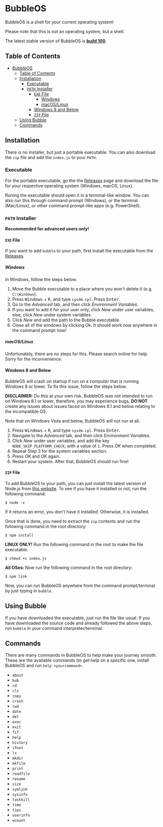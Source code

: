 # BubbleOS

BubbleOS is a shell for your current operating system!

Please note that this is not an operating system, but a shell.

The latest stable version of BubbleOS is **[build 100](https://github.com/Bubble-OS/bubbleos/releases/tag/v1.0.0)**.

## Table of Contents

- [BubbleOS](#bubbleos)
  - [Table of Contents](#table-of-contents)
  - [Installation](#installation)
    - [Executable](#executable)
    - [`PATH` Installer](#path-installer)
      - [`EXE` File](#exe-file)
        - [Windows](#windows)
        - [macOS/Linux](#macoslinux)
      - [Windows 8 and Below](#windows-8-and-below)
      - [`ZIP` File](#zip-file)
  - [Using Bubble](#using-bubble)
  - [Commands](#commands)

## Installation

There is no installer, but just a portable executable. You can also download the `zip` file and add the `index.js` to your `PATH`.

### Executable

For the portable executable, go the the [Releases](https://github.com/Bubble-OS/bubbleos/releases) page and download the file for your respective operating system (Windows, macOS, Linux).

Runing the executable should open it in a terminal-like window. You can also run this through command prompt (Windows), or the terminal (Mac/Linux), or other command prompt-like apps (e.g. PowerShell).

### `PATH` Installer

**Recommended for advanced users only!**

#### `EXE` File

If you want to add `bubble` to your path, first install the executable from the [Releases](https://github.com/Bubble-OS/bubbleos/releases).

##### Windows

In Windows, follow the steps below.

1.  Move the Bubble executable to a place where you won't delete it (e.g. `C:\Windows`).
2.  Press <kbd>Windows</kbd> + <kbd>R</kbd>, and type `sysdm.cpl`. Press <kbd>Enter</kbd>.
3.  Go to the _Advanced_ tab, and then click _Environment Variables_.
4.  If you want to add it for your user only, click _New_ under user variables, else, click _New_ under system variables.
5.  Click _New_ and add the path to the Bubble executable.
6.  Close all of the windows by clicking _Ok_. It should work now anywhere in the command prompt now!

##### macOS/Linux

Unfortunately, there are no steps for this. Please search online for help. Sorry for the inconvenience.

#### Windows 8 and Below

BubbleOS will crash on startup if run on a computer that is running Windows 8 or lower. To fix this issue, follow the steps below.

**DISCLAIMER:** Do this at your own risk. BubbleOS was not intended to run on Windows 8.1 or lower, therefore, you may experience bugs. **DO NOT** create any issues about issues faced on Windows 8.1 and below relating to the incompatible OS.

Note that on Windows Vista and below, BubbleOS will not run at all.

1.  Press <kbd>Windows</kbd> + <kbd>R</kbd>, and type `sysdm.cpl`. Press <kbd>Enter</kbd>.
2.  Navigate to the _Advanced_ tab, and then click _Environment Variables_.
3.  Click _New_ under user variables, and add the key `NODE_SKIP_PLATFORM_CHECK`, with a value of `1`. Press _OK_ when completed.
4.  Repeat Step 3 for the system variables section.
5.  Press _OK_ and _OK_ again.
6.  Restart your system. After that, BubbleOS should run fine!

#### `ZIP` File

To add BubbleOS to your path, you can just install the latest version of Node.js from [this website](https://nodejs.org/en/). To see if you have it installed or not, run the following command:

```
$ node -v
```

If it returns an error, you don't have it installed. Otherwise, it is installed.

Once that is done, you need to extract the `zip` contents and run the following command in the root directory:

```
$ npm install
```

**LINUX ONLY!** Run the following command in the root to make the file executable.

```
$ chmod +x index.js
```

**All OSes:** Now run the following command in the root directory:

```
$ npm link
```

Now, you can run BubbleOS anywhere from the command prompt/terminal by just typing in `bubble`.

## Using Bubble

If you have downloaded the executable, just run the file like usual. If you have downloaded the source code and already followed the above steps, run `bubble` in your command interpreter/terminal.

## Commands

There are many commands in BubbleOS to help make your journey smooth. These are the available commands (to get help on a specific one, install BubbleOS and run `help <yourcommand>`.

- `about`
- `bub`
- `cd`
- `cls`
- `copy`
- `crash`
- `cwd`
- `date`
- `del`
- `exec`
- `exit`
- `fif`
- `help`
- `history`
- `ifnet`
- `ls`
- `mkdir`
- `mkfile`
- `print`
- `readfile`
- `rename`
- `size`
- `symlink`
- `sysinfo`
- `taskkill`
- `time`
- `tips`
- `userinfo`
- `wcount`
